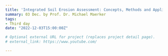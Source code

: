 ```yaml
---
title: 'Integrated Soil Erosion Assessment: Concepts, Methods and Applications'
summary: 03 Dec. by Prof. Dr. Michael Maerker
tags:
- Third day
date: "2022-12-03T15:00:00Z"

# Optional external URL for project (replaces project detail page).
# external_link: https://www.youtube.com/

---
```

